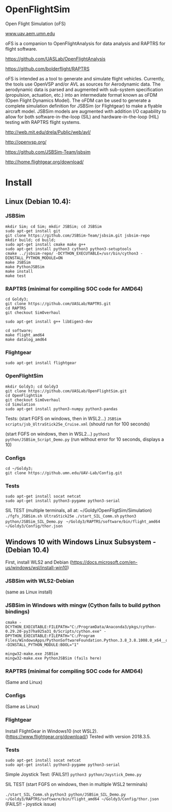 # OpenFlightSim
Open Flight Simulation (oFS)

www.uav.aem.umn.edu


oFS is a companion to OpenFlightAnalysis for data analysis and RAPTRS for flight software.

https://github.com/UASLab/OpenFlightAnalysis

https://github.com/bolderflight/RAPTRS


oFS is intended as a tool to generate and simulate flight vehicles. Currently, the tools use OpenVSP and/or AVL as sources for Aerodynamic data. The aerodynamic data is parsed and augmented with sub-system specification (propulsion, actuation, etc.) into an intermediate format known as oFDM (Open Flight Dynamics Model). The oFDM can be used to generate a complete simulation definition for JSBSim (or Flightgear) to make a flyable aircraft model. JSBSim models are augmented with addition I/O capability to allow for both software-in-the-loop (SIL) and hardware-in-the-loop (HIL) testing with RAPTRS flight systems.

http://web.mit.edu/drela/Public/web/avl/

http://openvsp.org/

https://github.com/JSBSim-Team/jsbsim

http://home.flightgear.org/download/

# Install
## Linux (Debian 10.4):
### JSBSim
```
mkdir Sim; cd Sim; mkdir JSBSim; cd JSBSim
sudo apt-get install git
git clone https://github.com/JSBSim-Team/jsbsim.git jsbsim-repo
mkdir build; cd build;
sudo apt-get install cmake make g++
sudo apt-get install python3 cython3 python3-setuptools
cmake ../jsbsim-repo/ -DCYTHON_EXECUTABLE=/usr/bin/cython3 -DINSTALL_PYTHON_MODULE=ON
make JSBSim
make PythonJSBSim
make install
make test
```

### RAPTRS (minimal for compiling SOC code for AMD64)
```
cd Goldy3;
git clone https://github.com/UASLab/RAPTRS.git
cd RAPTRS
git checkout SimOverhaul

sudo apt-get install g++ libEigen3-dev

cd software;
make flight_amd64
make datalog_amd64
```

### Flightgear
```
sudo apt-get install flightgear
```

### OpenFlightSim
```
mkdir Goldy3; cd Goldy3
git clone https://github.com/UASLab/OpenFlightSim.git
cd OpenFlightSim
git checkout SimOverhaul
cd Simulation
sudo apt-get install python3-numpy python3-pandas
```

Tests:
(start FGFS on windows, then in WSL2...)
```JSBSim scripts/jsb_UltraStick25e_Cruise.xml```
(should run for 100 seconds)

(start FGFS on windows, then in WSL2...)
```python3 python/JSBSim_Script_Demo.py```
(run without error for 10 seconds, displays a 10)

### Configs
```
cd ~/Goldy3;
git clone https://github.umn.edu/UAV-Lab/Config.git
```

### Tests
```
sudo apt-get install socat netcat
sudo apt-get install python3-pygame python3-serial
```

SIL TEST
(multiple terminals, all at: ~/Goldy/OpenFligtSim/Simulation)
```./fgfs_JSBSim.sh UltraStick25e```
```./start_SIL_Comm.sh```
```python3 python/JSBSim_SIL_Demo.py ```
```~/Goldy3/RAPTRS/software/bin/flight_amd64 ~/Goldy3/Config/thor.json```

##  Windows 10 with Windows Linux Subsystem - (Debian 10.4)
First, install WLS2 and Debian (https://docs.microsoft.com/en-us/windows/wsl/install-win10)

### JSBSim with WLS2-Debian
(same as Linux install)

### JSBSim in Windows with mingw (Cython fails to build python bindings)
```
cmake -DCYTHON_EXECUTABLE:FILEPATH="C:/ProgramData/Anaconda3/pkgs/cython-0.29.20-py37ha925a31_0/Scripts/cython.exe" -DPYTHON_EXECUTABLE:FILEPATH="C:/Program Files/WindowsApps/PythonSoftwareFoundation.Python.3.8_3.8.1008.0_x64__qbz5n2kfra8p0/python3.8.exe" -DINSTALL_PYTHON_MODULE:BOOL="1" 

mingw32-make.exe JSBSim
mingw32-make.exe PythonJSBSim (fails here)
```
### RAPTRS (minimal for compiling SOC code for AMD64)
(Same and Linux)

### Configs
(Same as Linux)

### Flightgear
Install FlightGear in Windows10 (not WSL2). (https://www.flightgear.org/download/) Tested with version 2018.3.5.

### Tests
```
sudo apt-get install socat netcat
sudo apt-get install python3-pygame python3-serial
```

Simple Joystick Test: (FAILS!!)
```python3 python/Joystick_Demo.py ```

SIL TEST
(start FGFS on windows, then in multiple WSL2 terminals)

```./start_SIL_Comm.sh```
```python3 python/JSBSim_SIL_Demo.py```
```~/Goldy3/RAPTRS/software/bin/flight_amd64 ~/Goldy3/Config/thor.json```
(FAILS!! - joystick issue)
